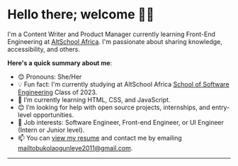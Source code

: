 # Hello there; welcome 👋🏾

I'm a Content Writer and Product Manager currently learning Front-End Engineering at [AltSchool Africa](https://altschoolafrica.com). I'm passionate about sharing knowledge, accessibility, and others.

**Here's a quick summary about me**:

- 😊 Pronouns: She/Her
- 💡 Fun fact: I'm currently studying at AltSchool Africa [School of Software Engineering](https://altschoolafrica.com/schools/engineering) Class of 2023.
- 🌱 I’m currently learning HTML, CSS, and JavaScript.
- 😊 I’m looking for help with open source projects, internships, and entry-level opportunities.
- 💼 Job interests: Software Engineer, Front-end Engineer, or UI Engineer (Intern or Junior level).
- 📫 You can [view my resume](#) and contact me by emailing mailtobukolaogunleye2011@gmail.com.

---
